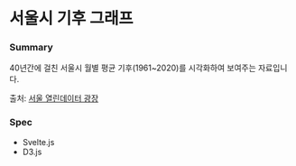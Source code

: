 # 서울시 기후 그래프

### Summary

40년간에 걸친 서울시 월별 평균 기후(1961~2020)를 시각화하여 보여주는 자료입니다.

출처: [서울 열린데이터 광장](https://data.seoul.go.kr/)

### Spec

- Svelte.js
- D3.js

